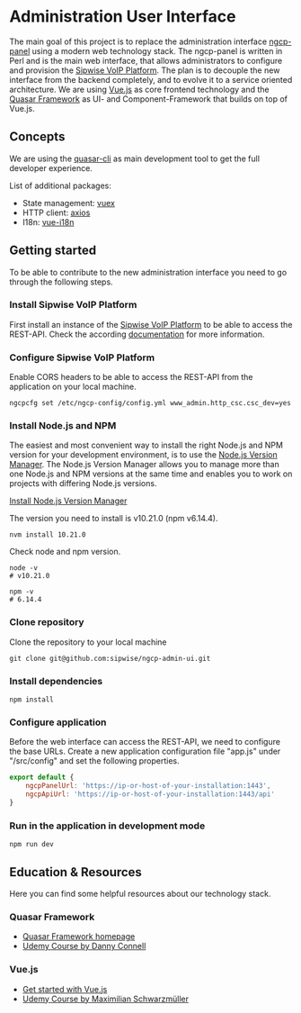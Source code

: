 # Administration User Interface
The main goal of this project is to replace the administration interface [ngcp-panel](https://github.com/sipwise/ngcp-panel) using a modern web technology stack.
The ngcp-panel is written in Perl and is the main web interface, that allows administrators to configure and provision the [Sipwise VoIP Platform](https://www.sipwise.org).
The plan is to decouple the new interface from the backend completely, and to evolve it to a service oriented architecture.
We are using [Vue.js](https://vuejs.org/v2/guide "What is Vue.js?") as core frontend technology and the [Quasar Framework](https://quasar.dev/introduction-to-quasar "What is Quasar?") as UI- and Component-Framework that builds on top of Vue.js.

## Concepts
We are using the [quasar-cli](https://quasar.dev/quasar-cli/installation) as main development tool to get the full developer experience.

List of additional packages:

* State management: [vuex](https://vuex.vuejs.org)
* HTTP client: [axios](https://github.com/axios/axios)
* I18n: [vue-i18n](https://github.com/kazupon/vue-i18n)

## Getting started
To be able to contribute to the new administration interface you need to go through the following steps.

### Install Sipwise VoIP Platform
First install an instance of the [Sipwise VoIP Platform](https://www.sipwise.org/products/spce/quickinstall "Installation Guide") to be able to access the REST-API. Check the according [documentation](https://www.sipwise.org/products/spce/documentation/) for more information.

### Configure Sipwise VoIP Platform
Enable CORS headers to be able to access the REST-API from the application on your local machine.

    ngcpcfg set /etc/ngcp-config/config.yml www_admin.http_csc.csc_dev=yes

### Install Node.js and NPM
The easiest and most convenient way to install the right Node.js and NPM version for your development environment, is to use the [Node.js Version Manager](https://github.com/nvm-sh/nvm).
The Node.js Version Manager allows you to manage more than one Node.js and NPM versions at the same time and enables you to work on projects with differing Node.js versions.

[Install Node.js Version Manager](https://github.com/nvm-sh/nvm#install--update-script)

The version you need to install is v10.21.0 (npm v6.14.4).

    nvm install 10.21.0

Check node and npm version.

    node -v
    # v10.21.0

    npm -v
    # 6.14.4

### Clone repository
Clone the repository to your local machine

    git clone git@github.com:sipwise/ngcp-admin-ui.git

### Install dependencies

    npm install

### Configure application
Before the web interface can access the REST-API, we need to configure the base URLs.
Create a new application configuration file "app.js" under "/src/config" and set
the following properties.

```javascript
export default {
	ngcpPanelUrl: 'https://ip-or-host-of-your-installation:1443',
	ngcpApiUrl: 'https://ip-or-host-of-your-installation:1443/api'
}
```

### Run in the application in development mode

    npm run dev

## Education & Resources

Here you can find some helpful resources about our technology stack.

### Quasar Framework

* [Quasar Framework homepage](https://quasar.dev)
* [Udemy Course by Danny Connell](https://www.udemy.com/course/quasarframework)

### Vue.js

* [Get started with Vue.js](https://vuejs.org/v2/guide)
* [Udemy Course by Maximilian Schwarzmüller](https://www.udemy.com/course/vuejs-2-the-complete-guide)
